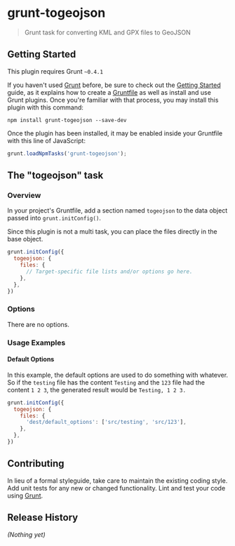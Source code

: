 # grunt-togeojson

> Grunt task for converting KML and GPX files to GeoJSON

## Getting Started
This plugin requires Grunt `~0.4.1`

If you haven't used [Grunt](http://gruntjs.com/) before, be sure to 
check out the [Getting Started](http://gruntjs.com/getting-started) 
guide, as it explains how to create a 
[Gruntfile](http://gruntjs.com/sample-gruntfile) as well as install
and use Grunt plugins. Once you're familiar with that process,
you may install this plugin with this command:

```shell
npm install grunt-togeojson --save-dev
```

Once the plugin has been installed, it may be enabled inside your 
Gruntfile with this line of JavaScript:

```js
grunt.loadNpmTasks('grunt-togeojson');
```

## The "togeojson" task

### Overview
In your project's Gruntfile, add a section named `togeojson` to the
data object passed into `grunt.initConfig()`.

Since this plugin is not a multi task, you can place the files 
directly in the base object.

```js
grunt.initConfig({
  togeojson: {
    files: {
      // Target-specific file lists and/or options go here.
    },
  },
})
```

### Options

There are no options.

### Usage Examples

#### Default Options
In this example, the default options are used to do something with
whatever. 
So if the `testing` file has the content `Testing` and the `123` 
file had the content `1 2 3`, the generated result would be 
`Testing, 1 2 3.`

```js
grunt.initConfig({
  togeojson: {
    files: {
      'dest/default_options': ['src/testing', 'src/123'],
    },
  },
})
```

## Contributing
In lieu of a formal styleguide, take care to maintain the existing 
coding style. Add unit tests for any new or changed functionality. 
Lint and test your code using [Grunt](http://gruntjs.com/).

## Release History
_(Nothing yet)_
